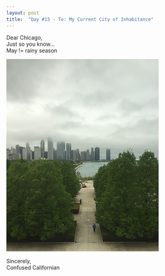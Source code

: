 ```yaml
---
layout: post
title:  "Day #15 - To: My Current City of Inhabitance"
---
```

Dear Chicago,  
Just so you know…  
May != rainy season

![50 degrees and cloudy](/images/051015_IMG_2971_small.jpg)

Sincerely,  
Confused Californian